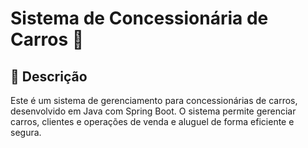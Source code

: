 # Sistema de Concessionária de Carros 🚗

## 📝 Descrição
Este é um sistema de gerenciamento para concessionárias de carros, desenvolvido em Java com Spring Boot. O sistema permite gerenciar carros, clientes e operações de venda e aluguel de forma eficiente e segura.


